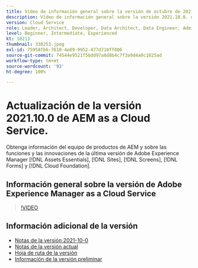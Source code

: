 ```yaml
---
title: Vídeo de información general sobre la versión de octubre de 2021
description: Vídeo de información general sobre la versión 2021.10.0. de Adobe Experience Manager as a Cloud Service.
version: Cloud Service
role: Leader, Architect, Developer, Data Architect, Data Engineer, Admin, User
level: Beginner, Intermediate, Experienced
kt: 10213
thumbnail: 338253.jpeg
exl-id: 75958fb6-7610-4e89-9952-477d710ff806
source-git-commit: 74544e9521f5bdd97a8d8b4c7f3a9d4a0c1025ad
workflow-type: tm+mt
source-wordcount: '93'
ht-degree: 100%

---
```


# Actualización de la versión 2021.10.0 de AEM as a Cloud Service.

Obtenga información del equipo de productos de AEM y sobre las funciones y las innovaciones de la última versión de Adobe Experience Manager [!DNL Assets Essentials], [!DNL Sites], [!DNL Screens], [!DNL Forms] y [!DNL Cloud Foundation].

## Información general sobre la versión de Adobe Experience Manager as a Cloud Service

>[!VIDEO](https://video.tv.adobe.com/v/338253/?quality=12&learn=on)


## Información adicional de la versión

* [Notas de la versión 2021-10-0](https://experienceleague.adobe.com/docs/experience-manager-cloud-service/content/release-notes/release-notes/2021/release-notes-2021-10-0.html?lang=es)
* [Notas de la versión actual](https://experienceleague.adobe.com/docs/experience-manager-cloud-service/content/release-notes/home.html?lang=es)
* [Hoja de ruta de la versión](https://experienceleague.adobe.com/docs/experience-manager-release-information/aem-release-updates/update-releases-roadmap.html?lang=es)
* [Información de la versión preliminar](https://experienceleague.adobe.com/docs/experience-manager-cloud-service/content/release-notes/prerelease.html?lang=es)
